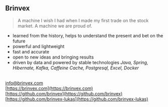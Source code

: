 ## Brinvex 
> A machine I wish I had when I made my first trade on the stock market. A machine we are proud of.

- learned from the history, helps to understand the present and bet on the future
- powerful and lightweight
- fast and accurate
- open to new ideas and bringing results
- driven by data and powered by stable technologies _Java, Spring, Hibernate, Kafka, Caffeine Cache, Postgresql, Excel, Docker_

<br/> [info@brinvex.com](mailto:info@brinvex.com)
<br/> [https://brinvex.com](https://brinvex.com)
<br/> [https://github.com/brinvex](https://github.com/brinvex)
<br/> [https://github.com/brinvex-lukas](https://github.com/brinvex-lukas)
